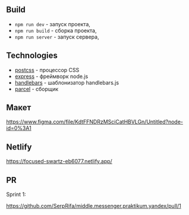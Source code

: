 ## Build
* `npm run dev` - запуск проекта,
* `npm run build` - сборка проекта,
* `npm run server` - запуск сервера,

## Technologies
* [postcss](https://postcss.org/) - процессор CSS
* [express](https://expressjs.com/ru/) - фреймворк node.js
* [handlebars](https://handlebarsjs.com/) - шаблонизатор handlebars.js
* [parcel](https://parceljs.org/) - сборщик

## Макет 
https://www.figma.com/file/KdtFFNDRzMSciCatHBVLGn/Untitled?node-id=0%3A1

## Netlify

https://focused-swartz-eb6077.netlify.app/


## PR
Sprint 1:

https://github.com/SerpRifa/middle.messenger.praktikum.yandex/pull/1
